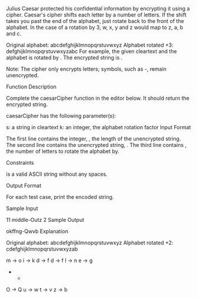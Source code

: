 Julius Caesar protected his confidential information by encrypting it using a cipher. Caesar's cipher shifts each letter by a number of letters. If the shift takes you past the end of the alphabet, just rotate back to the front of the alphabet. In the case of a rotation by 3, w, x, y and z would map to z, a, b and c.

Original alphabet:      abcdefghijklmnopqrstuvwxyz
Alphabet rotated +3:    defghijklmnopqrstuvwxyzabc
For example, the given cleartext  and the alphabet is rotated by . The encrypted string is .

Note: The cipher only encrypts letters; symbols, such as -, remain unencrypted.

Function Description

Complete the caesarCipher function in the editor below. It should return the encrypted string.

caesarCipher has the following parameter(s):

s: a string in cleartext
k: an integer, the alphabet rotation factor
Input Format

The first line contains the integer, , the length of the unencrypted string. 
The second line contains the unencrypted string, . 
The third line contains , the number of letters to rotate the alphabet by.

Constraints

 
 
 is a valid ASCII string without any spaces.

Output Format

For each test case, print the encoded string.

Sample Input

11
middle-Outz
2
Sample Output

okffng-Qwvb
Explanation

Original alphabet:      abcdefghijklmnopqrstuvwxyz
Alphabet rotated +2:    cdefghijklmnopqrstuvwxyzab

m -> o
i -> k
d -> f
d -> f
l -> n
e -> g
-    -
O -> Q
u -> w
t -> v
z -> b
